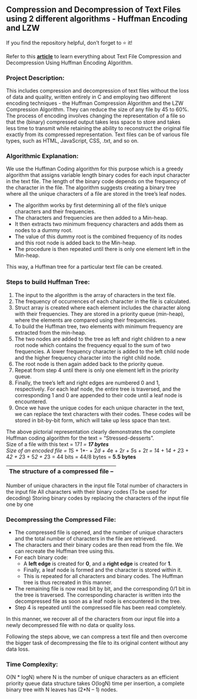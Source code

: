 ## Compression and Decompression of Text Files using 2 different algorithms - Huffman Encoding and LZW

If you find the repository helpful, don’t forget to ⭐ it!

Refer to this [**article**](https://www.geeksforgeeks.org/text-file-compression-and-decompression-using-huffman-coding/) to learn everything about Text File Compression and Decompression Using Huffman Encoding Algorithm.

### Project Description:

This includes compression and decompression of text files without the loss of data and quality, written entirely in C and employing two different encoding techniques - the Huffman Compression Algorithm and the LZW Compression Algorithm. They can reduce the size of any file by 45 to 60%. The process of encoding involves changing the representation of a file so that the (binary) compressed output takes less space to store and takes less time to transmit while retaining the ability to reconstruct the original file exactly from its compressed representation. Text files can be of various file types, such as HTML, JavaScript, CSS, .txt, and so on.

### Algorithmic Explanation:

We use the Huffman Coding algorithm for this purpose which is a greedy algorithm that assigns variable length binary codes for each input character in the text file. The length of the binary code depends on the frequency of the character in the file. The algorithm suggests creating a binary tree where all the unique characters of a file are stored in the tree’s leaf nodes.

-   The algorithm works by first determining all of the file’s unique characters and their frequencies.
-   The characters and frequencies are then added to a Min-heap.
-   It then extracts two minimum frequency characters and adds them as nodes to a dummy root.
-   The value of this dummy root is the combined frequency of its nodes and this root node is added back to the Min-heap.
-   The procedure is then repeated until there is only one element left in the Min-heap.

This way, a Huffman tree for a particular text file can be created.

### Steps to build Huffman Tree:

1.  The input to the algorithm is the array of characters in the text file.
2.  The frequency of occurrences of each character in the file is calculated.
3.  Struct array is created where each element includes the character along with their frequencies. They are stored in a priority queue (min-heap), where the elements are compared using their frequencies.
4.  To build the Huffman tree, two elements with minimum frequency are extracted from the min-heap.
5.  The two nodes are added to the tree as left and right children to a new root node which contains the frequency equal to the sum of two frequencies. A lower frequency character is added to the left child node and the higher frequency character into the right child node.
6.  The root node is then again added back to the priority queue.
7.  Repeat from step 4 until there is only one element left in the priority queue.
8.  Finally, the tree’s left and right edges are numbered 0 and 1, respectively. For each leaf node, the entire tree is traversed, and the corresponding 1 and 0 are appended to their code until a leaf node is encountered.
9.  Once we have the unique codes for each unique character in the text, we can replace the text characters with their codes. These codes will be stored in bit-by-bit form, which will take up less space than text.

The above pictorial representation clearly demonstrates the complete Huffman coding algorithm for the text = “Stressed-desserts”.  
Size of a file with this text = 17*1 = **17 bytes**  
Size of an encoded file = 1*S + 1*- + 2*d + 4*e + 2*r + 5*s + 2*t = 1*4 + 1*4 + 2*3 + 4*2 + 2*3 + 5*2 + 2*3 = 44 bits = 44/8 bytes = **5.5 bytes** 

|**The structure of a compressed file –**| 
|:--------------:|
Number of unique characters in the input file
Total number of characters in the input file
All characters with their binary codes (To be used for decoding)
Storing binary codes by replacing the characters of the input file one by one

### Decompressing the Compressed File:

-  The compressed file is opened, and the number of unique characters and the total number of characters in the file are retrieved.
-  The characters and their binary codes are then read from the file. We can recreate the Huffman tree using this.
-  For each binary code:
    -   A  **left edge**  is created for  **0**, and a  **right edge**  is created for  **1**.
    -   Finally, a leaf node is formed and the character is stored within it.
    -   This is repeated for all characters and binary codes. The Huffman tree is thus recreated in this manner.
-  The remaining file is now read bit by bit, and the corresponding 0/1 bit in the tree is traversed. The corresponding character is written into the decompressed file as soon as a leaf node is encountered in the tree.
-  Step 4 is repeated until the compressed file has been read completely.

In this manner, we recover all of the characters from our input file into a newly decompressed file with no data or quality loss.

Following the steps above, we can compress a text file and then overcome the bigger task of decompressing the file to its original content without any data loss.

### **Time Complexity:**  

O(N * logN) where N is the number of unique characters as an efficient priority queue data structure takes O(logN) time per insertion, a complete binary tree with N leaves has (2*N – 1) nodes.
